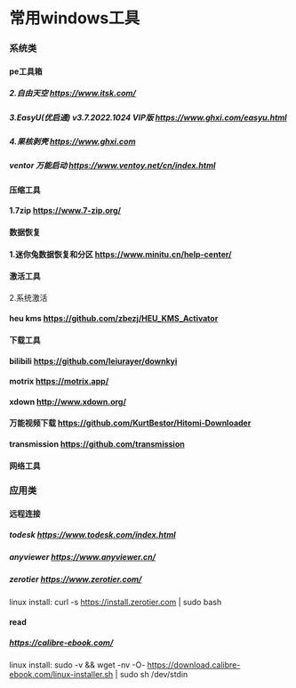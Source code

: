 

# 常用windows工具

### 系统类

#### pe工具箱

##### 2.自由天空 https://www.itsk.com/
##### 3.EasyU(优启通) v3.7.2022.1024 VIP版  https://www.ghxi.com/easyu.html
##### 4.果核剥壳 https://www.ghxi.com
#####  ventor 万能启动 https://www.ventoy.net/cn/index.html



#### 压缩工具


#### 1.7zip https://www.7-zip.org/

#### 数据恢复

#### 1.迷你兔数据恢复和分区 https://www.minitu.cn/help-center/


#### 激活工具

2.系统激活

#### heu kms https://github.com/zbezj/HEU_KMS_Activator


#### 下载工具


####  bilibili https://github.com/leiurayer/downkyi
#### motrix https://motrix.app/
#### xdown http://www.xdown.org/
#### 万能视频下载 https://github.com/KurtBestor/Hitomi-Downloader
#### transmission https://github.com/transmission

#### 网络工具

### 应用类
#### 远程连接

##### todesk https://www.todesk.com/index.html

##### anyviewer https://www.anyviewer.cn/

##### zerotier https://www.zerotier.com/
linux install: curl -s https://install.zerotier.com | sudo bash

#### read

##### https://calibre-ebook.com/
linux install:  sudo -v && wget -nv -O- https://download.calibre-ebook.com/linux-installer.sh | sudo sh /dev/stdin







